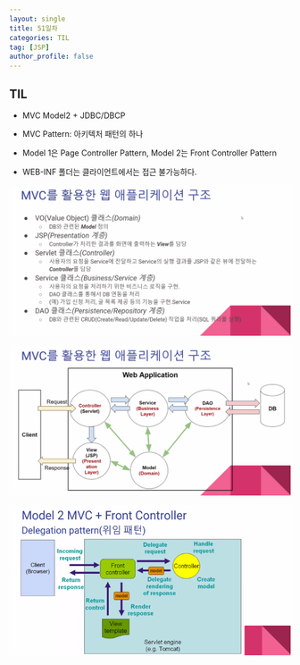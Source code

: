```yaml
---
layout: single
title: 51일차
categories: TIL
tag: [JSP]
author_profile: false
---
```


## TIL

* MVC Model2 + JDBC/DBCP 

* MVC Pattern: 아키텍처 패턴의 하나

* Model 1은 Page Controller Pattern, Model 2는 Front Controller Pattern
* WEB-INF 폴더는 클라이언트에서는 접근 불가능하다.



![](../images/2022-01-12-til51/mvc구조설명.png)

![](../images/2022-01-12-til51/mvc구조그림.png)

![](../images/2022-01-12-til51/controller확대.png)
